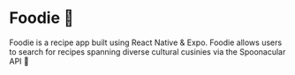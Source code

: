 # Foodie 🍔
Foodie is a recipe app built using React Native & Expo. Foodie allows users to search for recipes spanning diverse cultural cusinies via the Spoonacular API 🍕








